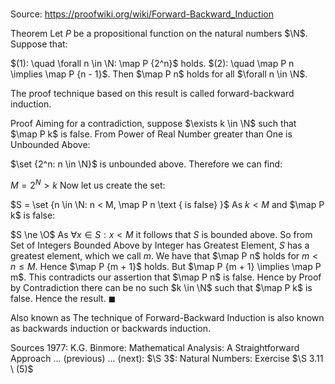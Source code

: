 # 

Source: https://proofwiki.org/wiki/Forward-Backward_Induction



Theorem
Let $P$ be a propositional function on the natural numbers $\N$.
Suppose that:

$(1): \quad \forall n \in \N: \map P {2^n}$ holds.
$(2): \quad \map P n \implies \map P {n - 1}$.
Then $\map P n$ holds for all $\forall n \in \N$.

The proof technique based on this result is called forward-backward induction.


Proof
Aiming for a contradiction, suppose $\exists k \in \N$ such that $\map P k$ is false.
From Power of Real Number greater than One is Unbounded Above‎:

$\set {2^n: n \in \N}$ is unbounded above.
Therefore we can find:

$M = 2^N > k$
Now let us create the set:

$S = \set {n \in \N: n < M, \map P n \text { is false} }$
As $k < M$ and $\map P k$ is false:

$S \ne \O$
As $\forall x \in S: x < M$ it follows that $S$ is bounded above.
So from Set of Integers Bounded Above by Integer has Greatest Element, $S$ has a greatest element, which we call $m$.
We have that $\map P n$ holds for $m < n \le M$.
Hence $\map P {m + 1}$ holds.
But $\map P {m + 1} \implies \map P m$.
This contradicts our assertion that $\map P n$ is false.
Hence by Proof by Contradiction there can be no such $k \in \N$ such that $\map P k$ is false.
Hence the result.
$\blacksquare$


Also known as
The technique of Forward-Backward Induction is also known as backwards induction or backwards induction.


Sources
1977: K.G. Binmore: Mathematical Analysis: A Straightforward Approach ... (previous) ... (next): $\S 3$: Natural Numbers: Exercise $\S 3.11 \ (5)$




